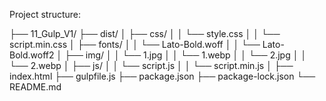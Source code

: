 Project structure:

├── 11_Gulp_V1/
├── dist/
│   ├── css/
│   │   └── style.css
│   │       └── script.min.css
│   ├── fonts/
│   │   └── Lato-Bold.woff
│   │       └── Lato-Bold.woff2
│   ├── img/
│   │   └── 1.jpg
│   │       └── 1.webp
│   │           └── 2.jpg
│   │               └── 2.webp
│   ├── js/
│   │   └── script.js
│   │       └── script.min.js
│   ├── index.html
├── gulpfile.js
├── package.json
├── package-lock.json
└── README.md